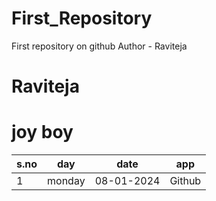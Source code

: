 # First_Repository
First repository on github
Author - Raviteja
# Raviteja
# joy boy
| s.no | day    | date      | app   |
|------|--------|-----------|--------|
| 1    | monday | 08-01-2024| Github|
